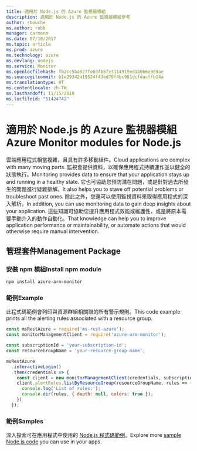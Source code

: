 ```yaml
---
title: 適用於 Node.js 的 Azure 監視器模組
description: 適用於 Node.js 的 Azure 監視器模組參考
author: rbouche
ms.author: robb
manager: carmonm
ms.date: 07/18/2017
ms.topic: article
ms.prod: azure
ms.technology: azure
ms.devlang: nodejs
ms.service: Monitor
ms.openlocfilehash: fb2cc5ba927fe03fb5fe3114919ed1b0b6e969ae
ms.sourcegitcommit: b1e29342a19524f43ed70f4bc961dcfdacffb14a
ms.translationtype: HT
ms.contentlocale: zh-TW
ms.lasthandoff: 11/15/2018
ms.locfileid: "51424742"
---
```

# <a name="azure-monitor-modules-for-nodejs"></a><span data-ttu-id="d3f54-103">適用於 Node.js 的 Azure 監視器模組</span><span class="sxs-lookup"><span data-stu-id="d3f54-103">Azure Monitor modules for Node.js</span></span>

<span data-ttu-id="d3f54-104">雲端應用程式相當複雜，且具有許多移動組件。</span><span class="sxs-lookup"><span data-stu-id="d3f54-104">Cloud applications are complex with many moving parts.</span></span> <span data-ttu-id="d3f54-105">監視會提供資料，以確保應用程式持續運作並以健全的狀態執行。</span><span class="sxs-lookup"><span data-stu-id="d3f54-105">Monitoring provides data to ensure that your application stays up and running in a healthy state.</span></span> <span data-ttu-id="d3f54-106">它也可協助您預防潛在問題，或是針對過去所發生的問題進行疑難排解。</span><span class="sxs-lookup"><span data-stu-id="d3f54-106">It also helps you to stave off potential problems or troubleshoot past ones.</span></span> <span data-ttu-id="d3f54-107">除此之外，您還可以使用監視資料來取得應用程式的深入解析。</span><span class="sxs-lookup"><span data-stu-id="d3f54-107">In addition, you can use monitoring data to gain deep insights about your application.</span></span> <span data-ttu-id="d3f54-108">這些知識可協助您提升應用程式效能或維護性，或是將原本需要手動介入的動作自動化。</span><span class="sxs-lookup"><span data-stu-id="d3f54-108">That knowledge can help you to improve application performance or maintainability, or automate actions that would otherwise require manual intervention.</span></span>

## <a name="management-package"></a><span data-ttu-id="d3f54-109">管理套件</span><span class="sxs-lookup"><span data-stu-id="d3f54-109">Management Package</span></span>

### <a name="install-npm-module"></a><span data-ttu-id="d3f54-110">安裝 npm 模組</span><span class="sxs-lookup"><span data-stu-id="d3f54-110">Install npm module</span></span>

```bash
npm install azure-arm-monitor
```

### <a name="example"></a><span data-ttu-id="d3f54-111">範例</span><span class="sxs-lookup"><span data-stu-id="d3f54-111">Example</span></span>

<span data-ttu-id="d3f54-112">此程式碼範例會列印與資源群組相關聯的所有警示規則。</span><span class="sxs-lookup"><span data-stu-id="d3f54-112">This code example prints all the alerting rules associated with a resource group.</span></span>

```javascript
const msRestAzure = require('ms-rest-azure');
const monitorManagementClient = require('azure-arm-monitor');

const subscriptionId = 'your-subscription-id';
const resourceGroupName = 'your-resource-group-name';

msRestAzure
  .interactiveLogin()
  .then(credentials => {
    const client = new monitorManagementClient(credentials, subscriptionId);
    client.alertRules.listByResourceGroup(resourceGroupName, rules => {
      console.log('List of rules:');
      console.dir(rules, { depth: null, colors: true });
    })
  });
```

### <a name="samples"></a><span data-ttu-id="d3f54-113">範例</span><span class="sxs-lookup"><span data-stu-id="d3f54-113">Samples</span></span>

<span data-ttu-id="d3f54-114">深入探索可在應用程式中使用的 [Node.js 程式碼範例](https://azure.microsoft.com/resources/samples/?platform=nodejs)。</span><span class="sxs-lookup"><span data-stu-id="d3f54-114">Explore more [sample Node.js code](https://azure.microsoft.com/resources/samples/?platform=nodejs) you can use in your apps.</span></span>
